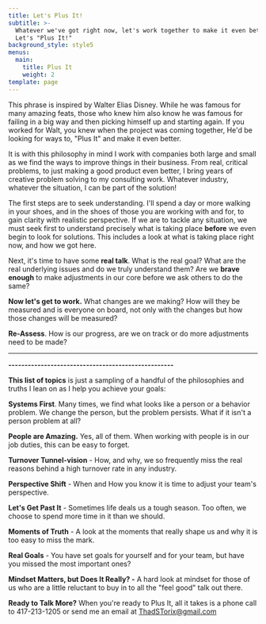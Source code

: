 ```yaml
---
title: Let's Plus It!
subtitle: >-
  Whatever we've got right now, let's work together to make it even better!
  Let's "Plus It!"
background_style: style5
menus:
  main:
    title: Plus It
    weight: 2
template: page
---
```

This phrase is inspired by Walter Elias Disney. While he was famous for many amazing feats, those who knew him also know he was famous for failing in a big way and then picking himself up and starting again. If you worked for Walt, you knew when the project was coming together, He'd be looking for ways to, "Plus It" and make it even better.

It is with this philosophy in mind I work with companies both large and small as we find the ways to improve things in their business. From real, critical problems, to just making a good product even better, I bring years of creative problem solving to my consulting work. Whatever industry, whatever the situation, I can be part of the solution!

The first steps are to seek understanding.  I'll spend a day or more walking in your shoes, and in the shoes of those you are working with and for, to gain clarity with realistic perspective. If we are to tackle any situation, we must seek first to understand precisely what is taking place **before** we even begin to look for solutions.  This includes a look at what is taking place right now, and how we got here.  

Next, it's time to have some **real talk**.  What is the real goal?  What are the real underlying issues and do we truly understand them?  Are we **brave enough** to make adjustments in our core before we ask others to do the same?

**Now let's get to work.**  What changes are we making?  How will they be measured and is everyone on board, not only with the changes but how those changes will be measured?  

**Re-Assess**.  How is our progress, are we on track or do more adjustments need to be made?

- - -

**\---------------------------------------------------**

**This list of topics** is just a sampling of a handful of the philosophies and truths I lean on as I help you achieve your goals:

**Systems First**. Many times, we find what looks like a person or a behavior problem.  We change the person, but the problem persists.  What if it isn't a person problem at all?  

**People are Amazing.**  Yes, all of them.  When working with people is in our job duties, this can be easy to forget.  

**Turnover Tunnel-vision** - How, and why, we so frequently miss the real reasons behind a high turnover rate in any industry.

**Perspective Shift** - When and How you know it is time to adjust your team's perspective.

**Let's Get Past It** - Sometimes life deals us a tough season. Too often, we choose to spend more time in it than we should.

**Moments of Truth** - A look at the moments that really shape us and why it is too easy to miss the mark.

**Real Goals** - You have set goals for yourself and for your team, but have you missed the most important ones?

**Mindset Matters, but Does It Really? -** A hard look at mindset for those of us who are a little reluctant to buy in to all the "feel good" talk out there.

**Ready to Talk More?** When you're ready to Plus It, all it takes is a phone call to 417-213-1205 or send me an email at [ThadSTorix@gmail.com](mailto:thadstorix@gmail.com)
